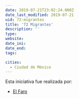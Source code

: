 ```yaml
---
date: 2019-07-21T23:02:24.000Z
date_last_modified: 2019-07-21
uid: 72-migrantes
title: '72 Migrantes'
description: ''
type: 
website: 
date_ini: 
date_end: 
tags:

cities: 
  - Ciudad de México
---
```


Esta iniciativa fue realizada por:

- [El Faro](/organizaciones/el-faro)
